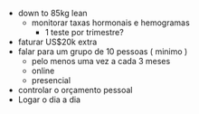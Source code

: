 - down to 85kg lean
	- monitorar taxas hormonais e hemogramas
		- 1 teste por trimestre?
- faturar US$20k extra
-  falar para um grupo de 10 pessoas ( minimo ) 
	- pelo menos uma vez a cada 3 meses 
	- online
	- presencial
- controlar o orçamento pessoal
- Logar o dia a dia